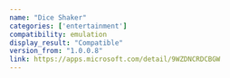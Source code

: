 ```yaml
---
name: "Dice Shaker"
categories: ['entertainment']
compatibility: emulation
display_result: "Compatible"
version_from: "1.0.0.8"
link: https://apps.microsoft.com/detail/9WZDNCRDCBGW
---
```

